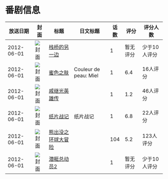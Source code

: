 # 番剧信息

|放送日期|封面|标题|日文标题|话数|评分|评分人数|
|---|---|---|---|---|---|---|
|2012-06-01|![封面](https://lain.bgm.tv/pic/cover/c/f1/35/119405_rJZDE.jpg)|[栈桥的另一边](https://bangumi.tv/subject/119405)||1|暂无评分|少于10人评分|
|2012-06-01|![封面](https://lain.bgm.tv/pic/cover/c/0e/2a/96978_WivO8.jpg)|[蜜色之肤](https://bangumi.tv/subject/96978)|Couleur de peau: Miel|1|6.4|16人评分|
|2012-06-01|![封面](https://lain.bgm.tv/pic/cover/c/e7/87/41027_0C0OU.jpg)|[戚继光英雄传](https://bangumi.tv/subject/41027)||1|1.2|46人评分|
|2012-06-01|![封面](https://lain.bgm.tv/pic/cover/c/5f/87/76193_NBmme.jpg)|[纸片战记](https://bangumi.tv/subject/76193)|纸片战记|1|6.8|22人评分|
|2012-06-01|![封面](https://lain.bgm.tv/pic/cover/c/69/ef/107529_ZImyt.jpg)|[熊出没之环球大冒险](https://bangumi.tv/subject/107529)||104|5.2|123人评分|
|2012-06-01|![封面](https://lain.bgm.tv/pic/cover/c/eb/b9/130810_Vj9j9.jpg)|[潜艇总动员2](https://bangumi.tv/subject/130810)||1|暂无评分|少于10人评分|
